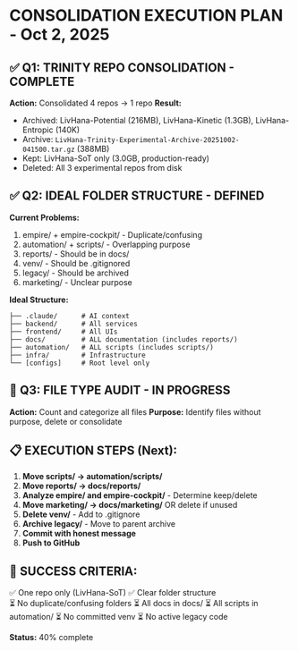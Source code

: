 # CONSOLIDATION EXECUTION PLAN - Oct 2, 2025

## ✅ Q1: TRINITY REPO CONSOLIDATION - COMPLETE

**Action:** Consolidated 4 repos → 1 repo
**Result:**
- Archived: LivHana-Potential (216MB), LivHana-Kinetic (1.3GB), LivHana-Entropic (140K)
- Archive: `LivHana-Trinity-Experimental-Archive-20251002-041500.tar.gz` (388MB)
- Kept: LivHana-SoT only (3.0GB, production-ready)
- Deleted: All 3 experimental repos from disk

## ✅ Q2: IDEAL FOLDER STRUCTURE - DEFINED

**Current Problems:**
1. empire/ + empire-cockpit/ - Duplicate/confusing
2. automation/ + scripts/ - Overlapping purpose  
3. reports/ - Should be in docs/
4. venv/ - Should be .gitignored
5. legacy/ - Should be archived
6. marketing/ - Unclear purpose

**Ideal Structure:**
```
├── .claude/      # AI context
├── backend/      # All services
├── frontend/     # All UIs
├── docs/         # ALL documentation (includes reports/)
├── automation/   # ALL scripts (includes scripts/)
├── infra/        # Infrastructure
└── [configs]     # Root level only
```

## 🔄 Q3: FILE TYPE AUDIT - IN PROGRESS

**Action:** Count and categorize all files
**Purpose:** Identify files without purpose, delete or consolidate

## 📋 EXECUTION STEPS (Next):

1. **Move scripts/ → automation/scripts/**
2. **Move reports/ → docs/reports/**
3. **Analyze empire/ and empire-cockpit/** - Determine keep/delete
4. **Move marketing/ → docs/marketing/** OR delete if unused
5. **Delete venv/** - Add to .gitignore
6. **Archive legacy/** - Move to parent archive
7. **Commit with honest message**
8. **Push to GitHub**

## 🎯 SUCCESS CRITERIA:

✅ One repo only (LivHana-SoT)
✅ Clear folder structure  
⏳ No duplicate/confusing folders
⏳ All docs in docs/
⏳ All scripts in automation/
⏳ No committed venv
⏳ No active legacy code

**Status:** 40% complete

<!-- Last optimized: 2025-10-02 -->

<!-- Optimized: 2025-10-02 -->
